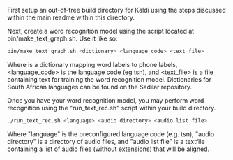 First setup an out-of-tree build directory for Kaldi using the steps discussed within the main readme within this directory.

Next, create a word recognition model using the script located at bin/make_text_graph.sh. Use it like so:

```sh
bin/make_text_graph.sh <dictionary> <language_code> <text_file>
```

Where <dictionary> is a dictionary mapping word labels to phone labels, <language_code> is the language code (eg tsn), and <text_file> is a file containing text for training the word recognition model. Dictionaries for South African languages can be found on the Sadilar repository.

Once you have your word recognition model, you may perform word recognition using the "run_text_rec.sh" script within your build directory.

```sh
./run_text_rec.sh <language> <audio directory> <audio list file>
```

Where "language" is the preconfigured language code (e.g. tsn), "audio directory" is a directory of audio files, and "audio list file" is a textfile containing a list of audio files (without extensions) that will be aligned.

